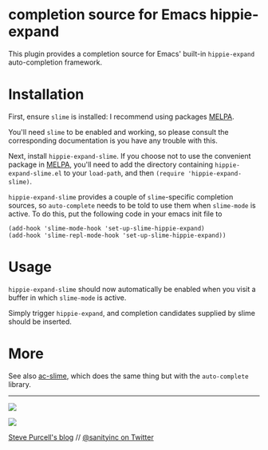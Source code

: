  completion source for Emacs hippie-expand
==========================================

This plugin provides a completion source for Emacs'
built-in `hippie-expand` auto-completion framework. 


Installation
=============

First, ensure `slime` is installed: I recommend
using packages [MELPA][melpa].

You'll need `slime` to be enabled and working, so please consult the
corresponding documentation is you have any trouble with this.

Next, install `hippie-expand-slime`. If you choose not to use the convenient
package in [MELPA][melpa], you'll need to
add the directory containing `hippie-expand-slime.el` to your `load-path`, and
then `(require 'hippie-expand-slime)`.

`hippie-expand-slime` provides a couple of `slime`-specific completion sources,
so `auto-complete` needs to be told to use them when `slime-mode` is
active. To do this, put the following code in your emacs init file to 

    (add-hook 'slime-mode-hook 'set-up-slime-hippie-expand)
    (add-hook 'slime-repl-mode-hook 'set-up-slime-hippie-expand))

Usage
=====

`hippie-expand-slime` should now automatically be enabled when you visit a buffer
in which `slime-mode` is active.

Simply trigger `hippie-expand`, and completion candidates supplied by
slime should be inserted.

More
====

See also [ac-slime](https://github.com/purcell/ac-slime), which does
the same thing but with the `auto-complete` library.


[melpa]: http://melpa.org

<hr>

[![](http://api.coderwall.com/purcell/endorsecount.png)](http://coderwall.com/purcell)

[![](http://www.linkedin.com/img/webpromo/btn_liprofile_blue_80x15.png)](http://uk.linkedin.com/in/stevepurcell)

[Steve Purcell's blog](http://www.sanityinc.com/) // [@sanityinc on Twitter](https://twitter.com/sanityinc)

